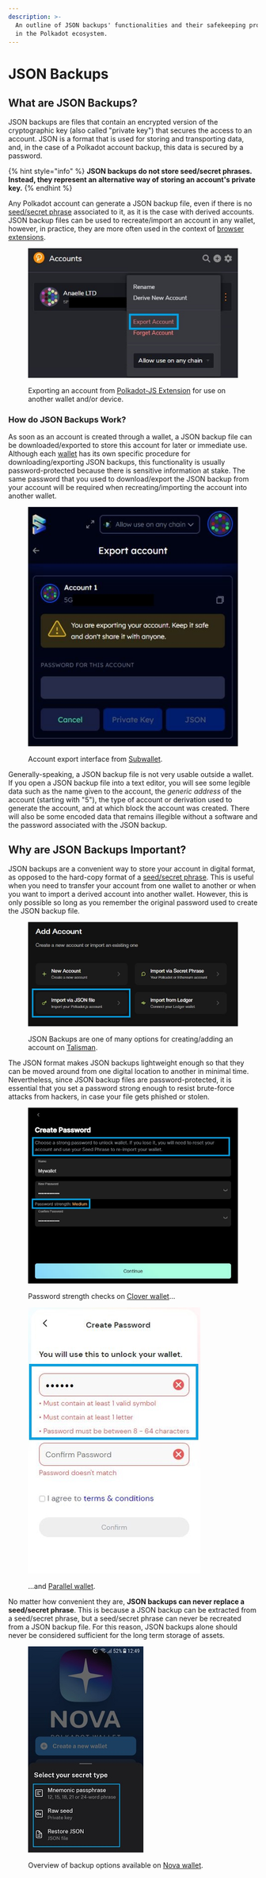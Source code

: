 ```yaml
---
description: >-
  An outline of JSON backups' functionalities and their safekeeping procedures
  in the Polkadot ecosystem.
---
```


# JSON Backups

## What are JSON Backups?

JSON backups are files that contain an encrypted version of the cryptographic key (also called "private key") that secures the access to an account. JSON is a format that is used for storing and transporting data, and, in the case of a Polkadot account backup, this data is secured by a password.

{% hint style="info" %}
**JSON backups do not store seed/secret phrases. Instead, they represent an alternative way of storing an account's private key.**
{% endhint %}

Any Polkadot account can generate a JSON backup file, even if there is no [seed/secret phrase](https://dot-alert.gitbook.io/dot.alert/content/2.storage/seed-secret-phrases) associated to it, as it is the case with derived accounts. JSON backup files can be used to recreate/import an account in any wallet, however, in practice, they are more often used in the context of [browser extensions](browser-extension-wallets.md).&#x20;

<figure><img src="../../.gitbook/assets/S_JBPJS.JPG" alt="An interface showing one of the steps for exporting accounts from Polkadot-JS Extension to another wallet."><figcaption><p>Exporting an account from <a href="https://polkadot.js.org/extension/">Polkadot-JS Extension</a> for use on another wallet and/or device. </p></figcaption></figure>



### How do JSON Backups Work?

As soon as an account is created through a wallet, a JSON backup file can be downloaded/exported to store this account for later or immediate use. Although each [wallet](https://dot-alert.gitbook.io/dot.alert/useful-tools/wallets) has its own specific procedure for downloading/exporting JSON backups, this functionality is usually password-protected because there is sensitive information at stake. The same password that you used to download/export the JSON backup from your account will be required when recreating/importing the account into another wallet.

<figure><img src="../../.gitbook/assets/S_JBSubwallet.JPG" alt="The Subwallet interface requiring users to enter a password to export an account."><figcaption><p>Account export interface from <a href="https://subwallet.app/">Subwallet</a>.</p></figcaption></figure>

Generally-speaking, a JSON backup file is not very usable outside a wallet. If you open a JSON backup file into a text editor, you will see some legible data such as the name given to the account, the _generic address_ of the account (starting with "5"), the type of account or derivation used to generate the account, and at which block the account was created. There will also be some encoded data that remains illegible without a software and the password associated with the JSON backup.&#x20;



## Why are JSON Backups Important?

JSON backups are a convenient way to store your account in digital format, as opposed to the hard-copy format of a [seed/secret phrase](seed-secret-phrases.md). This is useful when you need to transfer your account from one wallet to another or when you want to import a derived account into another wallet. However, this is only possible so long as you remember the original password used to create the JSON backup file.

<figure><img src="../../.gitbook/assets/S_JBTalisman.JPG" alt="The interface of Talisman where users can import their Polkadot-JS account via JSON backup."><figcaption><p>JSON Backups are one of many options for creating/adding an account on <a href="https://talisman.xyz/">Talisman</a>.</p></figcaption></figure>

The JSON format makes JSON backups lightweight enough so that they can be moved around from one digital location to another in minimal time. Nevertheless, since JSON backup files are password-protected, it is essential that you set a password strong enough to resist brute-force attacks from hackers, in case your file gets phished or stolen.

<div>

<figure><img src="../../.gitbook/assets/S_JBClover.JPG" alt="Password strength checks when creating an account on Clover wallet."><figcaption><p>Password strength checks on <a href="https://clv.org/">Clover wallet</a>...</p></figcaption></figure>

 

<figure><img src="../../.gitbook/assets/S_JBParallel.JPG" alt="Password strength and matching checks when creating an account on Parallel wallet."><figcaption><p>...and <a href="https://chrome.google.com/webstore/detail/parallel-wallet/jbkgjmpfammbgejcpedggoefddacbdia">Parallel wallet</a>. </p></figcaption></figure>

</div>

No matter how convenient they are, **JSON backups can never replace a seed/secret phrase**. This is because a JSON backup can be extracted from a seed/secret phrase, but a seed/secret phrase can never be recreated from a JSON backup file. For this reason, JSON backups alone should never be considered sufficient for the long term storage of assets.

<figure><img src="../../.gitbook/assets/S_JBNova.jpg" alt="Backup options available on Nova wallet."><figcaption><p>Overview of backup options available on <a href="https://novawallet.io/">Nova wallet</a>.</p></figcaption></figure>

